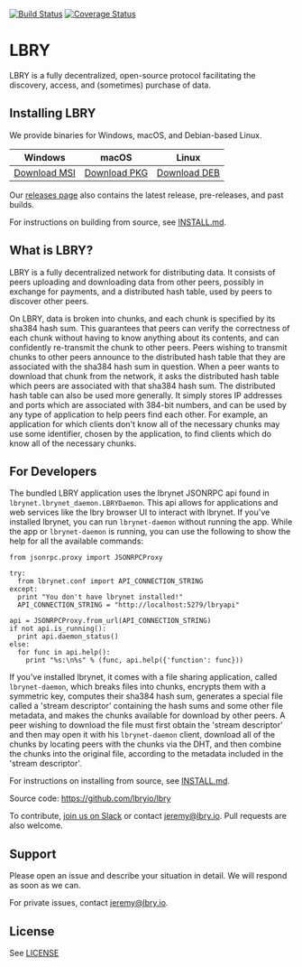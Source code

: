 [![Build Status](https://travis-ci.org/lbryio/lbry.svg?branch=master)](https://travis-ci.org/lbryio/lbry)
[![Coverage Status](https://coveralls.io/repos/github/lbryio/lbry/badge.svg)](https://coveralls.io/github/lbryio/lbry)

# LBRY

LBRY is a fully decentralized, open-source protocol facilitating the discovery, access, and (sometimes) purchase of data.

## Installing LBRY

We provide binaries for Windows, macOS, and Debian-based Linux.

| Windows | macOS | Linux |
| --- | --- | --- |
| [Download MSI](https://lbry.io/get/lbry.msi) | [Download PKG](https://lbry.io/get/lbry.pkg) | [Download DEB](https://lbry.io/get/lbry.deb) |

Our [releases page](https://github.com/lbryio/lbry/releases/latest) also contains the latest release, pre-releases, and past builds.

For instructions on building from source, see [INSTALL.md](INSTALL.md).

## What is LBRY?

LBRY is a fully decentralized network for distributing data. It consists of peers uploading
and downloading data from other peers, possibly in exchange for payments, and a distributed hash
table, used by peers to discover other peers.

On LBRY, data is broken into chunks, and each chunk is specified by its sha384 hash sum. This
guarantees that peers can verify the correctness of each chunk without having to know anything
about its contents, and can confidently re-transmit the chunk to other peers. Peers wishing to
transmit chunks to other peers announce to the distributed hash table that they are associated
with the sha384 hash sum in question. When a peer wants to download that chunk from the network,
it asks the distributed hash table which peers are associated with that sha384 hash sum. The
distributed hash table can also be used more generally. It simply stores IP addresses and
ports which are associated with 384-bit numbers, and can be used by any type of application to
help peers find each other. For example, an application for which clients don't know all of the
necessary chunks may use some identifier, chosen by the application, to find clients which do
know all of the necessary chunks.

## For Developers

The bundled LBRY application uses the lbrynet JSONRPC api found in `lbrynet.lbrynet_daemon.LBRYDaemon`. This api allows for applications and web services like the lbry browser UI to interact with lbrynet. If you've installed lbrynet, you can run `lbrynet-daemon` without running the app. While the app or `lbrynet-daemon` is running, you can use the following to show the help for all the available commands:

```
from jsonrpc.proxy import JSONRPCProxy

try:
  from lbrynet.conf import API_CONNECTION_STRING
except:
  print "You don't have lbrynet installed!"
  API_CONNECTION_STRING = "http://localhost:5279/lbryapi"
  
api = JSONRPCProxy.from_url(API_CONNECTION_STRING)
if not api.is_running():
  print api.daemon_status()
else:
  for func in api.help():
    print "%s:\n%s" % (func, api.help({'function': func}))
```

If you've installed lbrynet, it comes with a file sharing application, called `lbrynet-daemon`, which breaks
files into chunks, encrypts them with a symmetric key, computes their sha384 hash sum, generates
a special file called a 'stream descriptor' containing the hash sums and some other file metadata,
and makes the chunks available for download by other peers. A peer wishing to download the file
must first obtain the 'stream descriptor' and then may open it with his `lbrynet-daemon` client,
download all of the chunks by locating peers with the chunks via the DHT, and then combine the
chunks into the original file, according to the metadata included in the 'stream descriptor'.

For instructions on installing from source, see [INSTALL.md](INSTALL.md).

Source code: https://github.com/lbryio/lbry

To contribute, [join us on Slack](https://lbry-slackin.herokuapp.com/) or contact jeremy@lbry.io. Pull requests are also welcome.

## Support

Please open an issue and describe your situation in detail. We will respond as soon as we can.

For private issues, contact jeremy@lbry.io.

## License

See [LICENSE](LICENSE)
